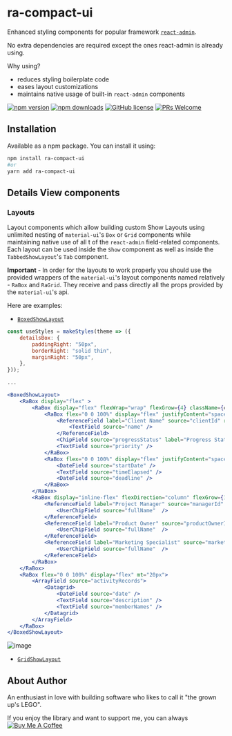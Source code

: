 # ra-compact-ui
Enhanced styling components for popular framework [`react-admin`](https://github.com/marmelab/react-admin). 

No extra dependencies are required except the ones react-admin is already using.

Why using? 
 - reduces styling boilerplate code
 - eases layout customizations 
 - maintains native usage of built-in `react-admin` components

[![npm version](https://img.shields.io/npm/v/ra-compact-ui.svg?style=flat-square)](https://www.npmjs.com/package/ra-compact-ui)
[![npm downloads](https://img.shields.io/npm/dm/ra-compact-ui.svg?style=flat-square)](https://www.npmjs.com/package/ra-compact-ui)
[![GitHub license](https://img.shields.io/github/license/ValentinnDimitroff/ra-compact-ui.svg)](https://github.com/ValentinnDimitroff/ra-compact-ui/blob/master/LICENSE)
[![PRs Welcome](https://img.shields.io/badge/PRs-welcome-green.svg)](https://github.com/ValentinnDimitroff/ra-compact-ui/)

## Installation

Available as a npm package. You can install it using:

```sh
npm install ra-compact-ui
#or
yarn add ra-compact-ui
```


## Details View components

### Layouts
Layout components which allow building custom Show Layouts using unlimited nesting of `material-ui`'s `Box` or `Grid` components while maintaining native use of all t of the `react-admin` field-related components. Each layout can be used inside the `Show` component as well as inside the `TabbedShowLayout`'s `Tab` component.

**Important** - In order for the layouts to work properly you should use the provided wrappers of the `material-ui`'s layout components named relatively - `RaBox` and `RaGrid`. They receive and pass directly all the props provided by the `material-ui`'s api.

Here are examples:
- [`BoxedShowLayout`](https://github.com/ValentinnDimitroff/ra-compact-ui/blob/master/src/details/BoxedShowLayout.js)

```jsx
const useStyles = makeStyles(theme => ({
    detailsBox: {
        paddingRight: "50px",
        borderRight: "solid thin",
        marginRight: "50px",
    },
}));

...

<BoxedShowLayout>
    <RaBox display="flex" >
        <RaBox display="flex" flexWrap="wrap" flexGrow={4} className={classes.detailsBox}>
            <RaBox flex="0 0 100%" display="flex" justifyContent="space-between">
                <ReferenceField label="Client Name" source="clientId" reference="clients">
                    <TextField source="name" />
                </ReferenceField>
                <ChipField source="progressStatus" label="Progress Status" />
                <TextField source="priority" />
            </RaBox>
            <RaBox flex="0 0 100%" display="flex" justifyContent="space-between">
                <DateField source="startDate" />
                <TextField source="timeElapsed" />
                <DateField source="deadline" />
            </RaBox>
        </RaBox>
        <RaBox display="inline-flex" flexDirection="column" flexGrow={1}>
            <ReferenceField label="Project Manager" source="managerId" reference="staff">
                <UserChipField source="fullName"  />
            </ReferenceField>
            <ReferenceField label="Product Owner" source="productOwnerId" reference="staff">
                <UserChipField source="fullName"  />
            </ReferenceField>
            <ReferenceField label="Marketing Specialist" source="marketingSpecialistId" reference="staff">
                <UserChipField source="fullName"  />
            </ReferenceField>
        </RaBox>
    </RaBox>
    <RaBox flex="0 0 100%" display="flex" mt="20px">
        <ArrayField source="activityRecords">
            <Datagrid>
                <DateField source="date" />
                <TextField source="description" />
                <TextField source="memberNames" />
            </Datagrid>
        </ArrayField>
    </RaBox>
</BoxedShowLayout>
```

![image](https://user-images.githubusercontent.com/26602880/98883065-64d05000-2496-11eb-8551-c281123cf041.png)


- [`GridShowLayout`](https://github.com/ValentinnDimitroff/ra-compact-ui/blob/master/src/details/GridShowLayout.js)

## About Author

An enthusiast in love with building software who likes to call it "the grown up's LEGO".

If you enjoy the library and want to support me, you can always <a href="https://www.buymeacoffee.com/vdimitroff" target="_blank"><img src="https://www.buymeacoffee.com/assets/img/custom_images/yellow_img.png" alt="Buy Me A Coffee" /></a>

